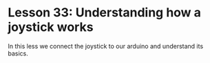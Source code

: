 # Lesson 33: Understanding how a joystick works 
In this less we connect the joystick to our arduino and understand its basics.